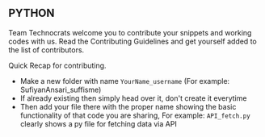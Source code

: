 ## PYTHON

Team Technocrats welcome you to contribute your snippets and working codes with us.
Read the Contributing Guidelines and get yourself added to the list of contributors.

Quick Recap for contributing.

- Make a new folder with name `YourName_username` (For example: SufiyanAnsari_suffisme)
- If already existing then simply head over it, don't create it everytime
- Then add your file there with the proper name showing the basic functionality of that code you are sharing, For example: `API_fetch.py` clearly shows a py file for fetching data via API
